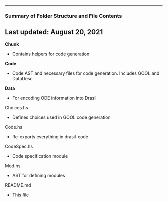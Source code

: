 --------------------------------------------------
### Summary of Folder Structure and File Contents
Last updated: August 20, 2021
--------------------------------------------------

**Chunk**
  - Contains helpers for code generation

**Code**
  - Code AST and necessary files for code generation. Includes GOOL and DataDesc

**Data**
  - For encoding ODE information into Drasil

Choices.hs
  - Defines choices used in GOOL code generation

Code.hs
  - Re-exports everything in drasil-code

CodeSpec.hs
  - Code specification module

Mod.hs
  - AST for defining modules

README.md
  - This file
